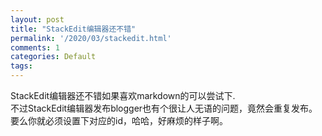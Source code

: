 ```yaml
---
layout: post
title: "StackEdit编辑器还不错"
permalink: '/2020/03/stackedit.html'
comments: 1
categories: Default
tags: 
---
```

StackEdit编辑器还不错如果喜欢markdown的可以尝试下.  
不过StackEdit编辑器发布blogger也有个很让人无语的问题，竟然会重复发布。  
要么你就必须设置下对应的id，哈哈，好麻烦的样子啊。